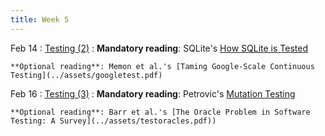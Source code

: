 ```yaml
---
title: Week 5
---
```


Feb 14
: [Testing (2)](#)
  : **Mandatory reading**: SQLite's [How SQLite is Tested](https://www.sqlite.org/testing.html)

    **Optional reading**: Memon et al.'s [Taming Google-Scale Continuous Testing](../assets/googletest.pdf)

Feb 16
: [Testing (3)](#)
  : **Mandatory reading**: Petrovic's [Mutation Testing](https://testing.googleblog.com/2021/04/mutation-testing.html)

    **Optional reading**: Barr et al.'s [The Oracle Problem in Software Testing: A Survey](../assets/testoracles.pdf))

